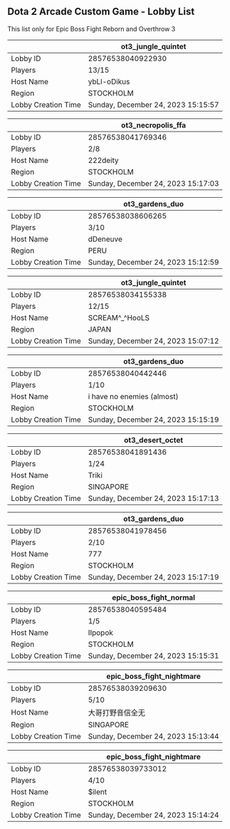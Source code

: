 ## Dota 2 Arcade Custom Game - Lobby List

This list only for Epic Boss Fight Reborn and Overthrow 3

|  | ot3_jungle_quintet |
| ------ | ------ |
| Lobby ID | 28576538040922930 |
| Players | 13/15 |
| Host Name | ybLl-oDikus |
| Region | STOCKHOLM |
| Lobby Creation Time | Sunday, December 24, 2023 15:15:57 |


|  | ot3_necropolis_ffa |
| ------ | ------ |
| Lobby ID | 28576538041769346 |
| Players | 2/8 |
| Host Name | 222deity |
| Region | STOCKHOLM |
| Lobby Creation Time | Sunday, December 24, 2023 15:17:03 |


|  | ot3_gardens_duo |
| ------ | ------ |
| Lobby ID | 28576538038606265 |
| Players | 3/10 |
| Host Name | dDeneuve |
| Region | PERU |
| Lobby Creation Time | Sunday, December 24, 2023 15:12:59 |


|  | ot3_jungle_quintet |
| ------ | ------ |
| Lobby ID | 28576538034155338 |
| Players | 12/15 |
| Host Name | SCREAM^_^HooLS |
| Region | JAPAN |
| Lobby Creation Time | Sunday, December 24, 2023 15:07:12 |


|  | ot3_gardens_duo |
| ------ | ------ |
| Lobby ID | 28576538040442446 |
| Players | 1/10 |
| Host Name | i have no enemies (almost) |
| Region | STOCKHOLM |
| Lobby Creation Time | Sunday, December 24, 2023 15:15:19 |


|  | ot3_desert_octet |
| ------ | ------ |
| Lobby ID | 28576538041891436 |
| Players | 1/24 |
| Host Name | Triki |
| Region | SINGAPORE |
| Lobby Creation Time | Sunday, December 24, 2023 15:17:13 |


|  | ot3_gardens_duo |
| ------ | ------ |
| Lobby ID | 28576538041978456 |
| Players | 2/10 |
| Host Name | 777 |
| Region | STOCKHOLM |
| Lobby Creation Time | Sunday, December 24, 2023 15:17:19 |


|  | epic_boss_fight_normal |
| ------ | ------ |
| Lobby ID | 28576538040595484 |
| Players | 1/5 |
| Host Name | IIpopok |
| Region | STOCKHOLM |
| Lobby Creation Time | Sunday, December 24, 2023 15:15:31 |


|  | epic_boss_fight_nightmare |
| ------ | ------ |
| Lobby ID | 28576538039209630 |
| Players | 5/10 |
| Host Name | 大哥打野音信全无 |
| Region | SINGAPORE |
| Lobby Creation Time | Sunday, December 24, 2023 15:13:44 |


|  | epic_boss_fight_nightmare |
| ------ | ------ |
| Lobby ID | 28576538039733012 |
| Players | 4/10 |
| Host Name | $ilent |
| Region | STOCKHOLM |
| Lobby Creation Time | Sunday, December 24, 2023 15:14:24 |


